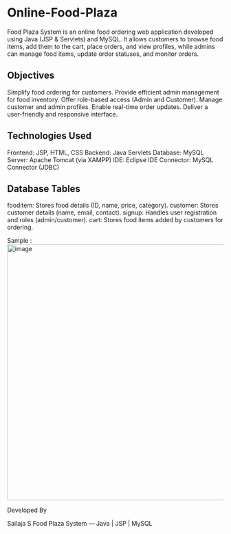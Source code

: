 # Online-Food-Plaza

Food Plaza System is an online food ordering web application developed using Java (JSP & Servlets) and MySQL.
It allows customers to browse food items, add them to the cart, place orders, and view profiles, while admins can manage food items, update order statuses, and monitor orders.

## Objectives

Simplify food ordering for customers.
Provide efficient admin management for food inventory.
Offer role-based access (Admin and Customer).
Manage customer and admin profiles.
Enable real-time order updates.
Deliver a user-friendly and responsive interface.

## Technologies Used

Frontend: JSP, HTML, CSS
Backend: Java Servlets
Database: MySQL
Server: Apache Tomcat (via XAMPP)
IDE: Eclipse IDE
Connector: MySQL Connector (JDBC)

## Database Tables

fooditem: Stores food details (ID, name, price, category).
customer: Stores customer details (name, email, contact).
signup: Handles user registration and roles (admin/customer).
cart: Stores food items added by customers for ordering.

Sample :
<img width="867" height="594" alt="image" src="https://github.com/user-attachments/assets/281afdcb-531b-48a7-b99e-c1a9cad7b38d" />

Developed By

Sailaja S
Food Plaza System — Java | JSP | MySQL


